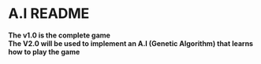 # A.I README

**The v1.0 is the complete game**  
**The V2.0 will be used to implement an A.I (Genetic Algorithm) that learns how to play the game**
